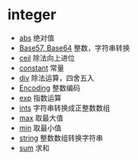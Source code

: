 # integer

* [abs](abs.go) 绝对值
* [Base57, Base64](basex.go) 整数，字符串转换
* [ceil](ceil.go) 除法向上进位
* [constant](constant.go) 常量
* [div](div.go) 除法运算，四舍五入
* [Encoding](encoding.go) 整数编码
* [exp](exp.go) 指数运算
* [ints](ints.go) 字符串转换成正整数数组
* [max](max.go) 取最大值
* [min](min.go) 取最小值
* [string](string.go) 整数数组转换字符串
* [sum](sum.go) 求和
